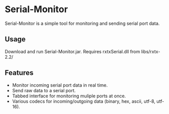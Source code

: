 # Serial-Monitor

Serial-Monitor is a simple tool for monitoring and sending serial port data.

Usage
------------
Download and run Serial-Monitor.jar. Requires rxtxSerial.dll from libs/rxtx-2.2/

Features
------------
- Monitor incoming serial port data in real time.
- Send raw data to a serial port.
- Tabbed interface for monitoring muliple ports at once.
- Various codecs for incoming/outgoing data (binary, hex, ascii, utf-8, utf-16).
